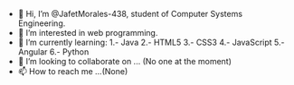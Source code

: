 - 👋 Hi, I’m @JafetMorales-438, student of Computer Systems Engineering.
- 👀 I’m interested in web programming.
- 🌱 I’m currently learning:
            1.- Java
            2.- HTML5
            3.- CSS3
            4.- JavaScript
            5.- Angular
            6.- Python
- 💞️ I’m looking to collaborate on ... (No one at the moment)
- 📫 How to reach me ...(None)

<!---
JafetMorales-438/JafetMorales-438 is a ✨ special ✨ repository because its `README.md` (this file) appears on your GitHub profile.
You can click the Preview link to take a look at your changes.
--->
